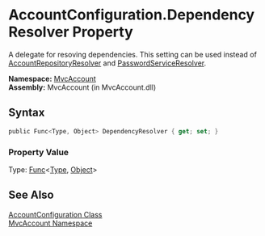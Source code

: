 AccountConfiguration.DependencyResolver Property
================================================
A delegate for resoving dependencies. This setting can be used instead of [AccountRepositoryResolver][1] and [PasswordServiceResolver][2].

**Namespace:** [MvcAccount][3]  
**Assembly:** MvcAccount (in MvcAccount.dll)

Syntax
------

```csharp
public Func<Type, Object> DependencyResolver { get; set; }
```

### Property Value
Type: [Func][4]&lt;[Type][5], [Object][6]>

See Also
--------
[AccountConfiguration Class][7]  
[MvcAccount Namespace][3]  

[1]: AccountRepositoryResolver.md
[2]: PasswordServiceResolver.md
[3]: ../README.md
[4]: http://msdn.microsoft.com/en-us/library/bb549151
[5]: http://msdn.microsoft.com/en-us/library/42892f65
[6]: http://msdn.microsoft.com/en-us/library/e5kfa45b
[7]: README.md